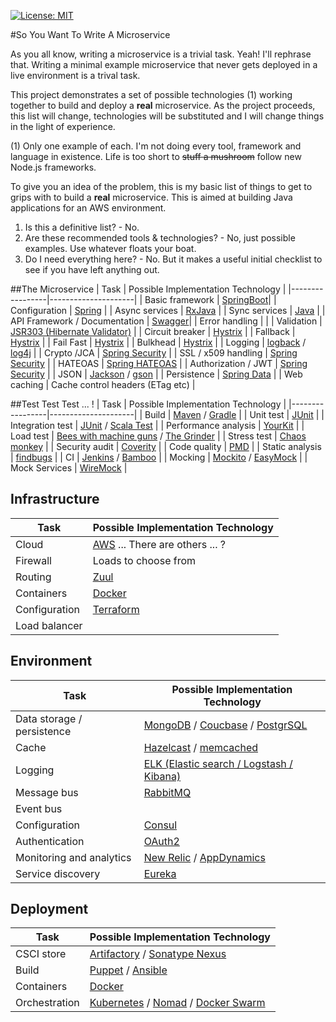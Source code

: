 [![License: MIT](https://img.shields.io/badge/license-MIT-brightgreen.svg)](https://opensource.org/licenses/MIT)

#So You Want To Write A Microservice

As you all know, writing a  microservice is a trivial task. Yeah! I'll rephrase that. Writing a minimal example microservice that never gets deployed in a 
live environment is a trival task.

This project demonstrates a set of possible technologies (1) working together to build and deploy a **real** microservice. As the project proceeds, this list 
will change, technologies will be substituted and I will change things in the light of experience.

(1) Only one example of each. I'm not doing every tool, framework and language in existence. Life is too short to ~~stuff a mushroom~~ follow new Node.js 
frameworks.

To give you an idea of the problem, this is my basic list of things to get to grips with to build a **real** microservice. This is aimed at building Java 
applications for an AWS environment.  

1. Is this a definitive list? - No.
2. Are these recommended tools & technologies? - No, just possible examples. Use whatever floats your boat.
3. Do I need everything here? - No. But it makes a useful initial checklist to see if you have left anything out.



##The Microservice
| Task            | Possible Implementation Technology  |
|-----------------|---------------------|
| Basic framework | [SpringBoot](http://docs.spring.io/spring-boot/docs/current/reference/htmlsingle/)|
| Configuration | [Spring](http://spring.io/) |
| Async services | [RxJava](https://github.com/ReactiveX/RxJava) |
| Sync services | [Java](https://www.java.com)  |
| API Framework /  Documentation | [Swagger](http://swagger.io/)|
| Error handling |  |
| Validation | [JSR303 (Hibernate Validator)](http://hibernate.org/validator/) |
| Circuit breaker | [Hystrix](https://github.com/Netflix/Hystrix) |
| Fallback  | [Hystrix](https://github.com/Netflix/Hystrix) |
| Fail Fast | [Hystrix](https://github.com/Netflix/Hystrix) |
| Bulkhead | [Hystrix](https://github.com/Netflix/Hystrix) |
| Logging | [logback](http://logback.qos.ch/) / [log4j](http://logging.apache.org/log4j/2.x/) |
| Crypto /JCA | [Spring Security](http://docs.oracle.com/javase/7/docs/technotes/guides/security/crypto/CryptoSpec.html) |
| SSL / x509 handling | [Spring Security](http://docs.spring.io/spring-security/site/docs/current/reference/htmlsingle/) |
| HATEOAS | [Spring HATEOAS](http://docs.spring.io/autorepo/docs/spring-hateoas/0.20.x/reference/html/) |
| Authorization / JWT | [Spring Security](http://docs.spring.io/spring-security/site/docs/current/reference/htmlsingle/) |
| JSON | [Jackson](https://github.com/FasterXML/jackson) / [gson](https://github.com/google/gson) |
| Persistence | [Spring Data](http://projects.spring.io/spring-data/) |
| Web caching | Cache control headers (ETag etc) |



##Test Test Test ... !
| Task            | Possible Implementation Technology  |
|-----------------|---------------------|
| Build | [Maven](https://maven.apache.org/) / [Gradle](https://gradle.org/)  |
| Unit test | [JUnit](http://junit.org/junit4/) |
| Integration test | [JUnit](http://junit.org/junit4/) / [Scala Test](http://www.scalatest.org/) |
| Performance analysis | [YourKit](https://yourkit.com) |
| Load test | [Bees with machine guns](https://github.com/newsapps/beeswithmachineguns) / [The Grinder](http://grinder.sourceforge.net/) |
| Stress test | [Chaos monkey](https://github.com/Netflix/SimianArmy/wiki/Chaos-Monkey) |
| Security audit | [Coverity](http://www.coverity.com/products/code-advisor/) |
| Code quality | [PMD](https://pmd.github.io/) |
| Static analysis | [findbugs](http://findbugs.sourceforge.net/) |
| CI | [Jenkins](https://jenkins.io/) / [Bamboo](https://www.atlassian.com/software/bamboo) |
| Mocking | [Mockito](http://site.mockito.org/) / [EasyMock](http://site.mockito.org/) |
| Mock Services | [WireMock](http://wiremock.org/) |


## Infrastructure 
| Task            | Possible Implementation Technology  |
|-----------------|---------------------|
| Cloud | [AWS](https://aws.amazon.com/) ... There are others ... ? |
| Firewall | Loads to choose from  | 
| Routing | [Zuul](https://github.com/Netflix/zuul) |
| Containers | [Docker](https://www.docker.com/) |
| Configuration | [Terraform](https://www.terraform.io/) |
| Load balancer | |


## Environment 
| Task            | Possible Implementation Technology  |
|-----------------|---------------------|
| Data storage / persistence | [MongoDB](https://www.mongodb.com/) / [Coucbase](http://www.couchbase.com/) / [PostgrSQL](https://www.postgresql.org/)  |
| Cache | [Hazelcast](https://hazelcast.com/) / [memcached](https://memcached.org/)  |
| Logging | [ELK (Elastic search / Logstash / Kibana)](https://www.elastic.co/webinars/introduction-elk-stack)  |
| Message bus | [RabbitMQ](https://www.rabbitmq.com/)   |
| Event bus  |  |
| Configuration | [Consul](https://www.consul.io/)  |
| Authentication | [OAuth2](https://oauth.net/2/)  |
| Monitoring and analytics | [New Relic](https://newrelic.com/) / [AppDynamics](https://www.appdynamics.com/)  |
| Service discovery | [Eureka](https://github.com/Netflix/eureka)  |


## Deployment
| Task            | Possible Implementation Technology  |
|-----------------|---------------------|
| CSCI store | [Artifactory](https://www.jfrog.com/artifactory/) / [Sonatype Nexus](https://www.sonatype.com/nexus-repository-sonatype) |
| Build | [Puppet](https://puppet.com/) / [Ansible](https://www.ansible.com)  |
| Containers | [Docker](https://www.docker.com/)  |
| Orchestration | [Kubernetes](http://kubernetes.io/) / [Nomad](https://www.hashicorp.com/blog/nomad.html) / [Docker Swarm](https://docs.docker.com/swarm/)  |






